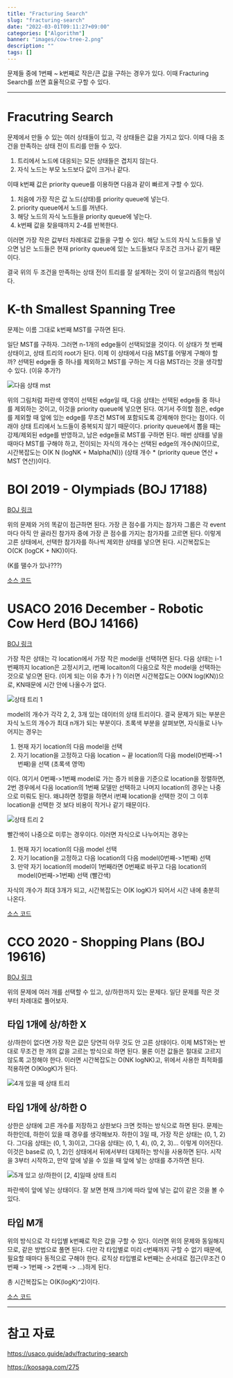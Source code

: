 ```yaml
---
title: "Fracturing Search"
slug: "fracturing-search"
date: "2022-03-01T09:11:27+09:00"
categories: ["Algorithm"]
banner: "images/cow-tree-2.png"
description: ""
tags: []
---
```


문제들 중에 1번째 ~ k번째로 작은/큰 값을 구하는 경우가 있다. 이때 Fracturing Search를 쓰면 효율적으로 구할 수 있다.

-----

# Fracutring Search

문제에서 만들 수 있는 여러 상태들이 있고, 각 상태들은 값을 가지고 있다. 이때 다음 조건을 만족하는 상태 전이 트리를 만들 수 있다.

1. 트리에서 노드에 대응되는 모든 상태들은 겹치지 않는다.
2. 자식 노드는 부모 노드보다 값이 크거나 같다.

이때 k번째 값은 priority queue를 이용하면 다음과 같이 빠르게 구할 수 있다.

1. 처음에 가장 작은 값 노드(상태)를 priority queue에 넣는다.
2. priority queue에서 노드를 꺼낸다.
3. 해당 노드의 자식 노드들을 priority queue에 넣는다.
4. k번째 값을 찾을때까지 2-4를 반복한다.

이러면 가장 작은 값부터 차례대로 값들을 구할 수 있다. 해당 노드의 자식 노드들을 넣으면 남은 노드들은 현재 priority queue에 있는 노드들보다 무조건 크거나 같기 때문이다.

결국 위의 두 조건을 만족하는 상태 전이 트리를 잘 설계하는 것이 이 알고리즘의 핵심이다.

# K-th Smallest Spanning Tree

문제는 이름 그대로 k번째 MST를 구하면 된다.

일단 MST를 구하자. 그러면 n-1개의 edge들이 선택되었을 것이다. 이 상태가 첫 번째 상태이고, 상태 트리의 root가 된다.
이제 이 상태에서 다음 MST를 어떻게 구해야 할까? 선택된 edge들 중 하나를 제외하고 MST를 구하는 게 다음 MST라는 것을 생각할 수 있다. (이유 추가?)

![다음 상태 mst](images/mst-next-state.png)

위의 그림처럼 파란색 영역이 선택된 edge일 때, 다음 상태는 선택된 edge들 중 하나를 제외하는 것이고, 이것을 priority queue에 넣으면 된다.
여기서 주의할 점은, edge를 제외할 때 앞에 있는 edge를 무조건 MST에 포함되도록 강제해야 한다는 점이다. 이래야 상태 트리에서 노드들이 중복되지 않기 때문이다. priority queue에서 뽑을 때는 강제/제외된 edge를 반영하고, 남은 edge들로 MST를 구하면 된다.
매번 상태를 넣을때마다 MST를 구해야 하고, 전이되는 자식의 개수는 선택된 edge의 개수(N)이므로, 시간복잡도는 O(K N (logNK + Malpha(N))) (상태 개수 * (priority queue 연산 + MST 연산))이다.

# BOI 2019 - Olympiads (BOJ 17188)

[BOJ 링크](https://www.acmicpc.net/problem/17188)

위의 문제와 거의 똑같이 접근하면 된다. 가장 큰 점수를 가지는 참가자 그룹은 각 event마다 아직 안 골라진 참가자 중에 가장 큰 점수를 가지는 참가자를 고르면 된다. 이렇게 고른 상태에서, 선택한 참가자를 하나씩 제외한 상태를 넣으면 된다. 시간복잡도는 O(CK (logCK + NK))이다.

(K를 땔수가 있나???)

[소스 코드](https://github.com/Cube219/PS/blob/main/BOJ/17000%7E18000/17188%20-%20Olympiads.cpp)

# USACO 2016 December - Robotic Cow Herd (BOJ 14166)

[BOJ 링크](https://www.acmicpc.net/problem/14166)

가장 작은 상태는 각 location에서 가장 작은 model을 선택하면 된다. 다음 상태는 i-1번째까지 location은 고정시키고, i번째 locaiton의 다음으로 작은 model을 선택하는 것으로 넣으면 된다. (이게 되는 이유 추가ㅏ?) 이러면 시간복잡도는 O(KN log(KN))으로, KN때문에 시간 안에 나올수가 없다.

![상태 트리 1](images/cow-tree-1.png)

model의 개수가 각각 2, 2, 3개 있는 데이터의 상태 트리이다. 결국 문제가 되는 부분은 자식 노드의 개수가 최대 n개가 되는 부분이다. 초록색 부분을 살펴보면, 자식들로 나누어지는 경우는

1. 현재 자기 location의 다음 model을 선택
2. 자기 location을 고정하고 다음 location ~ 끝 location의 다음 model(0번째->1번째)을 선택 (초록색 영역)

이다. 여기서 0번째->1번째 model로 가는 증가 비용을 기준으로 location을 정렬하면, 2번 경우에서 다음 location의 1번째 모델만 선택하고 나머지 location의 경우는 나중으로 미뤄도 된다. 왜냐하면 정렬을 하면서 i번째 location을 선택한 것이 그 이후 location을 선택한 것 보다 비용이 작거나 같기 때문이다.

![상태 트리 2](images/cow-tree-2.png)

빨간색이 나중으로 미루는 경우이다. 이러면 자식으로 나누어지는 경우는

1. 현재 자기 location의 다음 model 선택
2. 자기 location을 고정하고 다음 location의 다음 model(0번째->1번째) 선택
3. 만약 자기 location의 model이 1번째라면 0번째로 바꾸고 다음 location의 model(0번째->1번째) 선택 (빨간색)

자식의 개수가 최대 3개가 되고, 시간복잡도는 O(K logK)가 되어서 시간 내에 충분히 나온다.

[소스 코드](https://github.com/Cube219/PS/blob/main/BOJ/14000~15000/14166%20-%20Robotic%20Cow%20Herd(priority_queue).cpp)

# CCO 2020 - Shopping Plans (BOJ 19616)

[BOJ 링크](https://www.acmicpc.net/problem/19616)

위의 문제에 여러 개를 선택할 수 있고, 상/하한까지 있는 문제다. 일단 문제를 작은 것 부터 차례대로 풀어보자.

## 타입 1개에 상/하한 X

상/하한이 없다면 가장 작은 값은 당연히 아무 것도 안 고른 상태이다. 이제 MST와는 반대로 무조건 한 개의 값을 고르는 방식으로 하면 된다. 물론 이전 값들은 절대로 고르지 않도록 고정해야 한다. 이러면 시간복잡도는 O(NK logNK)고, 위에서 사용한 최적화를 적용하면 O(KlogK)가 된다.

![4개 있을 때 상태 트리](images/no-bound.png)

## 타입 1개에 상/하한 O

상한은 상태에 고른 개수를 저장하고 상한보다 크면 컷하는 방식으로 하면 된다.
문제는 하한인데, 하한이 있을 때 경우를 생각해보자. 하한이 3일 때, 가장 작은 상태는 (0, 1, 2)다. 그다음 상태는 (0, 1, 3)이고, 그다음 상태는 (0, 1, 4), (0, 2, 3)... 이렇게 이어진다. 이것은 base로 (0, 1, 2)인 상태에서 뒤에서부터 대체하는 방식을 사용하면 된다. 시작을 3부터 시작하고, 만약 앞에 넣을 수 있을 때 앞에 넣는 상태를 추가하면 된다.

![5개 있고 상/하한이 [2, 4]일때 상태 트리](images/has-bound.png)

파란색이 앞에 넣는 상태이다. 잘 보면 현재 크기에 따라 앞에 넣는 값이 같은 것을 볼 수 있다.

## 타입 M개

위의 방식으로 각 타입별 k번째로 작은 값을 구할 수 있다. 이러면 위의 문제와 동일해지므로, 같은 방법으로 풀면 된다. 다만 각 타입별로 미리 c번째까지 구할 수 없기 때문에, 필요할 때마다 동적으로 구해야 한다. 로직상 타입별로 k번째는 순서대로 접근(무조건 0번째 -> 1번째 -> 2번째 -> ...)하게 된다.

총 시간복잡도는 O(K(logK)^2)이다.

[소스 코드](https://github.com/Cube219/PS/blob/main/BOJ/19000~20000/19616%20-%20Shopping%20Plans.cpp)

-----

# 참고 자료

https://usaco.guide/adv/fracturing-search

https://koosaga.com/275

